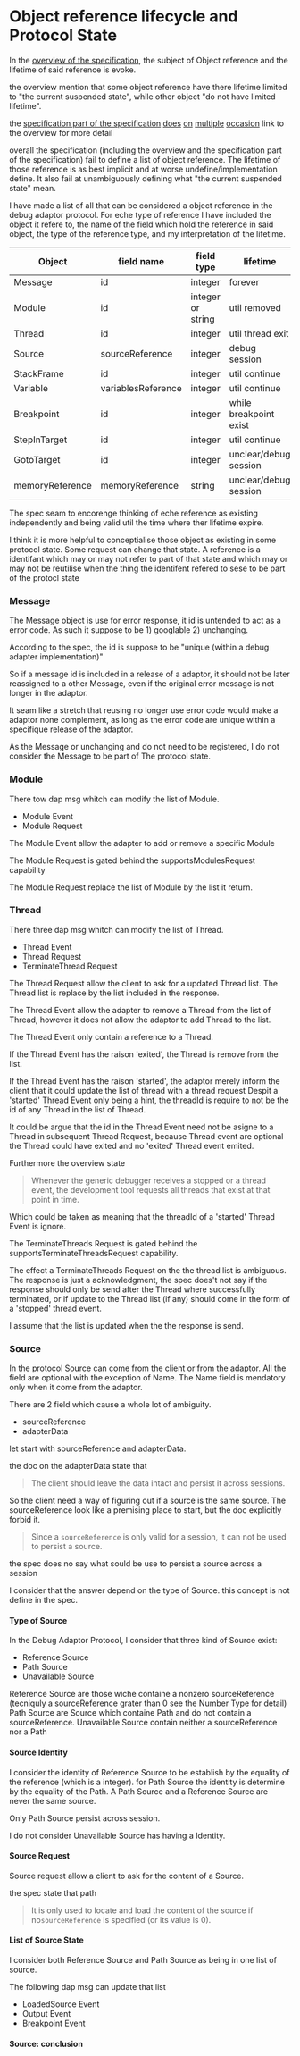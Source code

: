 # Object reference lifecycle and Protocol State

In the [overview of the specification](https://microsoft.github.io/debug-adapter-protocol/overview#Lifetime%20of%20Objects%20References),
the subject of Object reference and the lifetime of said reference is evoke.

the overview mention that some object reference have there lifetime limited to "the current suspended state",
while other object "do not have limited lifetime".

the [specification part of the specification](https://microsoft.github.io/debug-adapter-protocol/specification)
[does](https://microsoft.github.io/debug-adapter-protocol/specification#Events_Output)
[on](https://microsoft.github.io/debug-adapter-protocol/specification#Requests_DataBreakpointInfo)
[multiple](https://microsoft.github.io/debug-adapter-protocol/specification#Requests_RestartFrame)
[occasion](https://microsoft.github.io/debug-adapter-protocol/specification#Requests_Scopes)
link to the overview for more detail

overall the specification (including the overview and the specification part of the specification) fail to define a list of object reference.
The lifetime of those reference is as best implicit and at worse undefine/implementation define.
It also fail at unambiguously defining what "the current suspended state" mean.

I have made a list of all that can be considered a object reference in the debug adaptor protocol.
For eche type of reference I have included the object it refere to, the name of the field which hold the reference in said object,
the type of the reference type, and my interpretation of the lifetime.

| Object          | field name         | field type        | lifetime               |
| --------------- | ------------------ | ----------------- | ---------------------- |
| Message         | id                 | integer           | forever                |
| Module          | id                 | integer or string | util removed           |
| Thread          | id                 | integer           | util thread exit       |
| Source          | sourceReference    | integer           | debug session          |
| StackFrame      | id                 | integer           | util continue          |
| Variable        | variablesReference | integer           | util continue          |
| Breakpoint      | id                 | integer           | while breakpoint exist |
| StepInTarget    | id                 | integer           | util continue          |
| GotoTarget      | id                 | integer           | unclear/debug session  |
| memoryReference | memoryReference    | string            | unclear/debug session  |

The spec seam to encorenge thinking of eche reference as existing independently and being valid util the time where ther lifetime expire.

I think it is more helpful to conceptialise those object as existing in some protocol state. Some request can change that state.
A reference is a identifant which may or may not refer to part of that state and which may or may not be reutilise when the thing the identifent refered to
sese to be part of the protocl state

### Message

The Message object is use for error response, it id is untended to act as a error code.
As such it suppose to be 1) googlable 2) unchanging.

According to the spec, the id is suppose to be "unique (within a debug adapter implementation)"

So if a message id is included in a release of a adaptor, it should not be later reassigned to a other Message,
even if the original error message is not longer in the adaptor.

It seam like a stretch that reusing no longer use error code would make a adaptor none complement, as
long as the error code are unique within a specifique release of the adaptor.

As the Message or unchanging and do not need to be registered, I do not consider the Message to be part of The protocol state.

### Module

There tow dap msg whitch can modify the list of Module.

- Module Event
- Module Request

The Module Event allow the adapter to add or remove a specific Module

The Module Request is gated behind the supportsModulesRequest capability

The Module Request replace the list of Module by the list it return.

### Thread

There three dap msg whitch can modify the list of Thread.

- Thread Event
- Thread Request
- TerminateThread Request

The Thread Request allow the client to ask for a updated Thread list.
The Thread list is replace by the list included in the response.

The Thread Event allow the adapter to remove a Thread from the list of Thread, however it does not allow the adaptor to
add Thread to the list.

The Thread Event only contain a reference to a Thread.

If the Thread Event has the raison 'exited', the Thread is remove from the list.

If the Thread Event has the raison 'started', the adaptor merely inform the client that it could update the list of thread with a thread request
Despit a 'started' Thread Event only being a hint, the threadId is require to not be the id of any Thread in the list of Thread.

It could be argue that the id in the Thread Event need not be asigne to a Thread in subsequent Thread Request, because Thread event are optional
the Thread could have exited and no 'exited' Thread event emited.

Furthermore the overview state

> Whenever the generic debugger receives a stopped or a thread event, the development tool requests all threads that exist at that point in time.

Which could be taken as meaning that the threadId of a 'started' Thread Event is ignore.

The TerminateThreads Request is gated behind the supportsTerminateThreadsRequest capability.

The effect a TerminateThreads Request on the the thread list is ambiguous.
The response is just a acknowledgment, the spec does't not say if the response should only be send after the Thread where successfully terminated,
or if update to the Thread list (if any) should come in the form of a 'stopped' thread event.

I assume that the list is updated when the the response is send.

### Source

In the protocol Source can come from the client or from the adaptor. All the field are optional with the exception of Name.
The Name field is mendatory only when it come from the adaptor.

There are 2 field which cause a whole lot of ambiguity.

- sourceReference
- adapterData

let start with sourceReference and adapterData.

the doc on the adapterData state that

> The client should leave the data intact and persist it across sessions.

So the client need a way of figuring out if a source is the same source. The sourceReference look like a premising place to start,
but the doc explicitly forbid it.

> Since a `sourceReference` is only valid for a session, it can not be used to persist a source.

the spec does no say what sould be use to persist a source across a session

I consider that the answer depend on the type of Source. this concept is not define in the spec.

#### Type of Source

In the Debug Adaptor Protocol, I consider that three kind of Source exist:

- Reference Source
- Path Source
- Unavailable Source

Reference Source are those wiche containe a nonzero sourceReference (tecniquly a sourceReference grater than 0 see the Number Type for detail)
Path Source are Source which containe Path and do not contain a sourceReference.
Unavailable Source contain neither a sourceReference nor a Path

#### Source Identity

I consider the identity of Reference Source to be establish by the equality of the reference (which is a integer).
for Path Source the identity is determine by the equality of the Path. A Path Source and a Reference Source are never the same source.

Only Path Source persist across session.

I do not consider Unavailable Source has having a Identity.

#### Source Request

Source request allow a client to ask for the content of a Source.

the spec state that path

> It is only used to locate and load the content of the source if no`sourceReference` is specified (or its value is 0).

#### List of Source State

I consider both Reference Source and Path Source as being in one list of source.

The following dap msg can update that list

- LoadedSource Event
- Output Event
- Breakpoint Event

#### Source: conclusion
